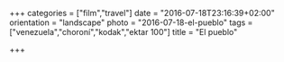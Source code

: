 +++
categories = ["film","travel"]
date = "2016-07-18T23:16:39+02:00"
orientation = "landscape"
photo = "2016-07-18-el-pueblo"
tags = ["venezuela","choroní","kodak","ektar 100"]
title = "El pueblo"

+++
